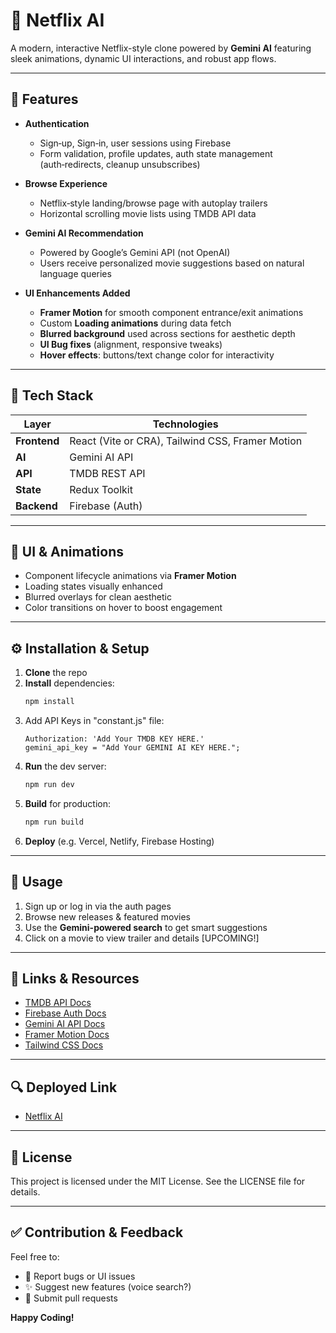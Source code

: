 # 🎥 Netflix AI

A modern, interactive Netflix-style clone powered by **Gemini AI** featuring sleek animations, dynamic UI interactions, and robust app flows.

---

## 🚀 Features

- **Authentication**

  - Sign‑up, Sign‑in, user sessions using Firebase
  - Form validation, profile updates, auth state management (auth‑redirects, cleanup unsubscribes)

- **Browse Experience**

  - Netflix‑style landing/browse page with autoplay trailers
  - Horizontal scrolling movie lists using TMDB API data

- **Gemini AI Recommendation**

  - Powered by Google’s Gemini API (not OpenAI)
  - Users receive personalized movie suggestions based on natural language queries

- **UI Enhancements Added**

  - **Framer Motion** for smooth component entrance/exit animations
  - Custom **Loading animations** during data fetch
  - **Blurred background** used across sections for aesthetic depth
  - **UI Bug fixes** (alignment, responsive tweaks)
  - **Hover effects**: buttons/text change color for interactivity

---

## 🧱 Tech Stack

| Layer        | Technologies                                     |
| ------------ | ------------------------------------------------ |
| **Frontend** | React (Vite or CRA), Tailwind CSS, Framer Motion |
| **AI**       | Gemini AI API                                    |
| **API**      | TMDB REST API                                    |
| **State**    | Redux Toolkit                                    |
| **Backend**  | Firebase (Auth)                                  |

---

## 🎨 UI & Animations

- Component lifecycle animations via **Framer Motion**
- Loading states visually enhanced
- Blurred overlays for clean aesthetic
- Color transitions on hover to boost engagement

---

## ⚙️ Installation & Setup

1. **Clone** the repo
2. **Install** dependencies:
   ```bash
   npm install
   ```
3. Add API Keys in "constant.js" file:
   ```
   Authorization: 'Add Your TMDB KEY HERE.'
   gemini_api_key = "Add Your GEMINI AI KEY HERE.";
   ```
4. **Run** the dev server:
   ```bash
   npm run dev
   ```
5. **Build** for production:
   ```bash
   npm run build
   ```
6. **Deploy** (e.g. Vercel, Netlify, Firebase Hosting)

---

## 🧭 Usage

1. Sign up or log in via the auth pages
2. Browse new releases & featured movies
3. Use the **Gemini-powered search** to get smart suggestions
4. Click on a movie to view trailer and details [UPCOMING!]

---

## 🔗 Links & Resources

- [TMDB API Docs](https://developer.themoviedb.org/)
- [Firebase Auth Docs](https://firebase.google.com/docs/auth)
- [Gemini AI API Docs](https://ai.google.dev/gemini-api/docs)
- [Framer Motion Docs](https://www.framer.com/motion/)
- [Tailwind CSS Docs](https://tailwindcss.com/docs)

---

## 🔍 Deployed Link

- [Netflix AI](https://netflix-ai-214392.web.app/)

---

## 📄 License

This project is licensed under the MIT License. See the LICENSE file for details.

---

## ✅ Contribution & Feedback

Feel free to:

- 🐛 Report bugs or UI issues
- ✨ Suggest new features (voice search?)
- 🤝 Submit pull requests

**Happy Coding!**
